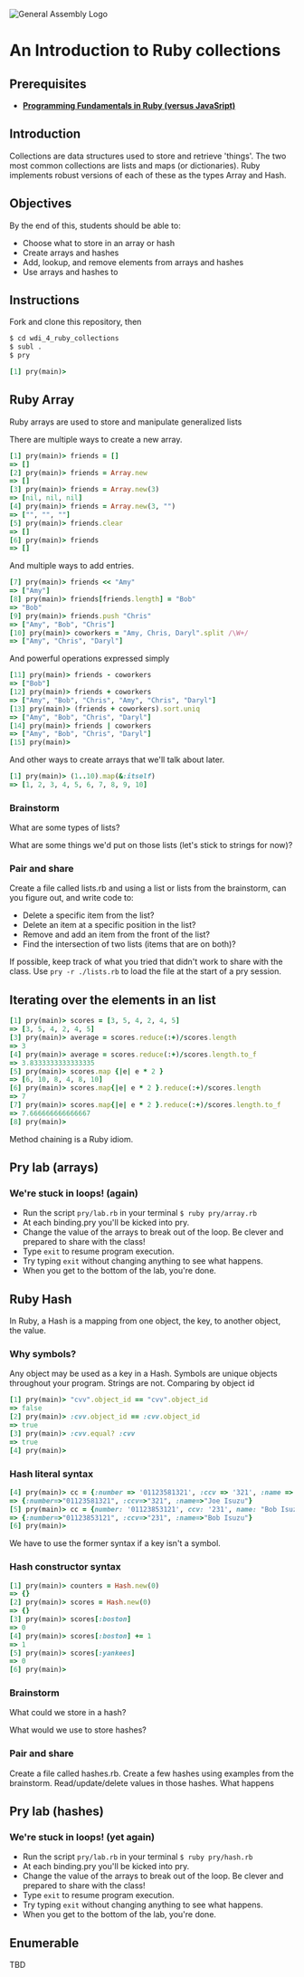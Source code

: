 ![General Assembly Logo](http://i.imgur.com/ke8USTq.png)

# An Introduction to Ruby collections

## Prerequisites

- **[Programming Fundamentals in Ruby (versus JavaSript)](https://github.com/ga-wdi-boston/wdi_4_ruby_fundamentals)**

## Introduction

Collections are data structures used to store and retrieve 'things'.  The two most common collections are lists and maps (or dictionaries).  Ruby implements robust versions of each of these as the types Array and Hash.

## Objectives

By the end of this, students should be able to:

- Choose what to store in an array or hash
- Create arrays and hashes
- Add, lookup, and remove elements from arrays and hashes
- Use arrays and hashes to

## Instructions

Fork and clone this repository, then

```bash
$ cd wdi_4_ruby_collections
$ subl .
$ pry
```

```ruby
[1] pry(main)>
```

## Ruby Array

Ruby arrays are used to store and manipulate generalized lists

There are multiple ways to create a new array.

```ruby
[1] pry(main)> friends = []
=> []
[2] pry(main)> friends = Array.new
=> []
[3] pry(main)> friends = Array.new(3)
=> [nil, nil, nil]
[4] pry(main)> friends = Array.new(3, "")
=> ["", "", ""]
[5] pry(main)> friends.clear
=> []
[6] pry(main)> friends
=> []
```

And multiple ways to add entries.

```ruby
[7] pry(main)> friends << "Amy"
=> ["Amy"]
[8] pry(main)> friends[friends.length] = "Bob"
=> "Bob"
[9] pry(main)> friends.push "Chris"
=> ["Amy", "Bob", "Chris"]
[10] pry(main)> coworkers = "Amy, Chris, Daryl".split /\W+/
=> ["Amy", "Chris", "Daryl"]
```

And powerful operations expressed simply

```ruby
[11] pry(main)> friends - coworkers
=> ["Bob"]
[12] pry(main)> friends + coworkers
=> ["Amy", "Bob", "Chris", "Amy", "Chris", "Daryl"]
[13] pry(main)> (friends + coworkers).sort.uniq
=> ["Amy", "Bob", "Chris", "Daryl"]
[14] pry(main)> friends | coworkers
=> ["Amy", "Bob", "Chris", "Daryl"]
[15] pry(main)>
```

And other ways to create arrays that we'll talk about later.

```ruby
[1] pry(main)> (1..10).map(&:itself)
=> [1, 2, 3, 4, 5, 6, 7, 8, 9, 10]
```

### Brainstorm

What are some types of lists?

What are some things we'd put on those lists (let's stick to strings for now)?

###  Pair and share

Create a file called lists.rb and using a list or lists from the brainstorm, can you figure out, and write code to:

- Delete a specific item from the list?
- Delete an item at a specific position in the list?
- Remove and add an item from the front of the list?
- Find the intersection of two lists (items that are on both)?

If possible, keep track of what you tried that didn't work to share with the class.  Use `pry -r ./lists.rb` to load the file at the start of a pry session.

## Iterating over the elements in an list

```ruby
[1] pry(main)> scores = [3, 5, 4, 2, 4, 5]
=> [3, 5, 4, 2, 4, 5]
[3] pry(main)> average = scores.reduce(:+)/scores.length
=> 3
[4] pry(main)> average = scores.reduce(:+)/scores.length.to_f
=> 3.8333333333333335
[5] pry(main)> scores.map {|e| e * 2 }
=> [6, 10, 8, 4, 8, 10]
[6] pry(main)> scores.map{|e| e * 2 }.reduce(:+)/scores.length
=> 7
[7] pry(main)> scores.map{|e| e * 2 }.reduce(:+)/scores.length.to_f
=> 7.666666666666667
[8] pry(main)>
```

Method chaining is a Ruby idiom.

## Pry lab (arrays)

### We're stuck in loops! (again)

- Run the script `pry/lab.rb` in your terminal  `$ ruby pry/array.rb`
- At each binding.pry you'll be kicked into pry.
- Change the value of the arrays to break out of the loop.  Be clever and prepared to share with the class!
- Type `exit` to resume program execution.
- Try typing `exit` without changing anything to see what happens.
- When you get to the bottom of the lab, you're done.

## Ruby Hash

In Ruby, a Hash is a mapping from one object, the key, to another object, the value.

### Why symbols?

Any object may be used as a key in a Hash.  Symbols are unique objects throughout your program.  Strings are not.  Comparing by object id

```ruby
[1] pry(main)> "cvv".object_id == "cvv".object_id
=> false
[2] pry(main)> :cvv.object_id == :cvv.object_id
=> true
[3] pry(main)> :cvv.equal? :cvv
=> true
[4] pry(main)>
```

### Hash literal syntax

```ruby
[4] pry(main)> cc = {:number => '01123581321', :ccv => '321', :name => "Joe Isuzu"}
=> {:number=>"01123581321", :ccv=>"321", :name=>"Joe Isuzu"}
[5] pry(main)> cc = {number: '01123853121', ccv: '231', name: "Bob Isuzu"}
=> {:number=>"01123853121", :ccv=>"231", :name=>"Bob Isuzu"}
[6] pry(main)>
```
We have to use the former syntax if a key isn't a symbol.

### Hash constructor syntax

```ruby
[1] pry(main)> counters = Hash.new(0)
=> {}
[2] pry(main)> scores = Hash.new(0)
=> {}
[3] pry(main)> scores[:boston]
=> 0
[4] pry(main)> scores[:boston] += 1
=> 1
[5] pry(main)> scores[:yankees]
=> 0
[6] pry(main)>
```

### Brainstorm

What could we store in a hash?

What would we use to store hashes?

###  Pair and share

Create a file called hashes.rb.  Create a few hashes using examples from the brainstorm.  Read/update/delete values in those hashes.  What happens

## Pry lab (hashes)

### We're stuck in loops! (yet again)

- Run the script `pry/lab.rb` in your terminal  `$ ruby pry/hash.rb`
- At each binding.pry you'll be kicked into pry.
- Change the value of the arrays to break out of the loop.  Be clever and prepared to share with the class!
- Type `exit` to resume program execution.
- Try typing `exit` without changing anything to see what happens.
- When you get to the bottom of the lab, you're done.


## Enumerable

TBD
